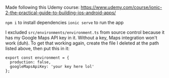 Made following this Udemy course: https://www.udemy.com/course/ionic-2-the-practical-guide-to-building-ios-android-apps/

`npm i` to install dependencies
`ionic serve` to run the app

I excluded `src/environments/environment.ts` from source control because it has my Google Maps API key in it. Without a key, Maps integration won't work (duh). To get that working again, create the file I deleted at the path listed above, then put this in it:

```
export const environment = {
  production: false,
  googleMapsApiKey: 'your key here lol'
};
```
